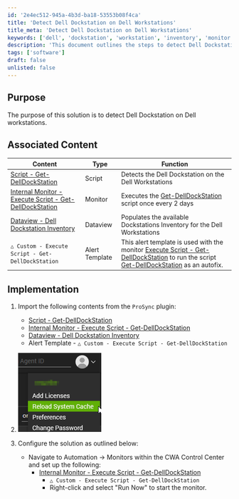 ```yaml
---
id: '2e4ec512-945a-4b3d-ba18-53553b08f4ca'
title: 'Detect Dell Dockstation on Dell Workstations'
title_meta: 'Detect Dell Dockstation on Dell Workstations'
keywords: ['dell', 'dockstation', 'workstation', 'inventory', 'monitor']
description: 'This document outlines the steps to detect Dell Dockstation on Dell workstations using associated scripts and monitors. It provides a comprehensive guide on implementation and configuration for effective detection and inventory management.'
tags: ['software']
draft: false
unlisted: false
---
```


## Purpose

The purpose of this solution is to detect Dell Dockstation on Dell workstations.

## Associated Content

| Content                                                                                 | Type          | Function                                                             |
|-----------------------------------------------------------------------------------------|---------------|----------------------------------------------------------------------|
| [Script - Get-DellDockStation](<../cwa/scripts/Get-DellDockStation.md>)             | Script        | Detects the Dell Dockstation on the Dell Workstations               |
| [Internal Monitor - Execute Script - Get-DellDockStation](<../cwa/monitors/Execute Script - Get-DellDockStation.md>) | Monitor       | Executes the [Get-DellDockStation](<../cwa/scripts/Get-DellDockStation.md>) script once every 2 days |
| [Dataview - Dell Dockstation Inventory](<../cwa/dataviews/Dell Dockstation Inventory.md>) | Dataview      | Populates the available Dockstations Inventory for the Dell Workstations |
| `△ Custom - Execute Script - Get-DellDockStation`                                     | Alert Template | This alert template is used with the monitor [Execute Script - Get-DellDockStation](<../cwa/monitors/Execute Script - Get-DellDockStation.md>) to run the script [Get-DellDockStation](<../cwa/scripts/Get-DellDockStation.md>) as an autofix. |

## Implementation

1. Import the following contents from the `ProSync` plugin:
   - [Script - Get-DellDockStation](<../cwa/scripts/Get-DellDockStation.md>)
   - [Internal Monitor - Execute Script - Get-DellDockStation](<../cwa/monitors/Execute Script - Get-DellDockStation.md>)
   - [Dataview - Dell Dockstation Inventory](<../cwa/dataviews/Dell Dockstation Inventory.md>)
   - Alert Template - `△ Custom - Execute Script - Get-DellDockStation`

2. ![Image](../../static/img/Dell-DockStation/image_1.png)

3. Configure the solution as outlined below:
   - Navigate to Automation → Monitors within the CWA Control Center and set up the following:
     - [Internal Monitor - Execute Script - Get-DellDockStation](<../cwa/monitors/Execute Script - Get-DellDockStation.md>)
       - `△ Custom - Execute Script - Get-DellDockStation`
       - Right-click and select "Run Now" to start the monitor.
